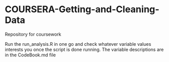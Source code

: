 # COURSERA-Getting-and-Cleaning-Data
Repository for coursework

Run the run_analysis.R in one go and check whatever variable values interests you once the script is done running.
The variable descriptions are in the CodeBook.md file
